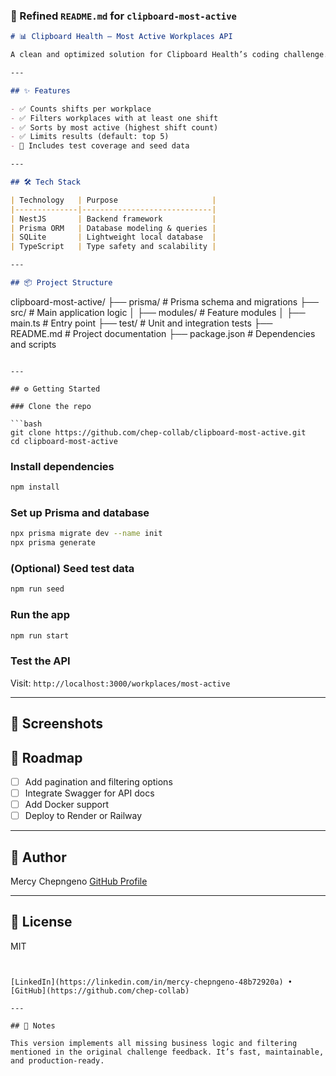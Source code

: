 
### 📝 Refined `README.md` for `clipboard-most-active`

```markdown
# 📊 Clipboard Health – Most Active Workplaces API

A clean and optimized solution for Clipboard Health’s coding challenge. This API fetches and returns the most active workplaces based on shift count, built with **NestJS**, **Prisma**, and **SQLite**.

---

## ✨ Features

- ✅ Counts shifts per workplace
- ✅ Filters workplaces with at least one shift
- ✅ Sorts by most active (highest shift count)
- ✅ Limits results (default: top 5)
- 🧪 Includes test coverage and seed data

---

## 🛠 Tech Stack

| Technology   | Purpose                     |
|--------------|-----------------------------|
| NestJS       | Backend framework           |
| Prisma ORM   | Database modeling & queries |
| SQLite       | Lightweight local database  |
| TypeScript   | Type safety and scalability |

---

## 📦 Project Structure

```
clipboard-most-active/
├── prisma/           # Prisma schema and migrations
├── src/              # Main application logic
│   ├── modules/      # Feature modules
│   ├── main.ts       # Entry point
├── test/             # Unit and integration tests
├── README.md         # Project documentation
├── package.json      # Dependencies and scripts
```

---

## ⚙️ Getting Started

### Clone the repo

```bash
git clone https://github.com/chep-collab/clipboard-most-active.git
cd clipboard-most-active
```

### Install dependencies

```bash
npm install
```

### Set up Prisma and database

```bash
npx prisma migrate dev --name init
npx prisma generate
```

### (Optional) Seed test data

```bash
npm run seed
```

### Run the app

```bash
npm run start
```

### Test the API

Visit: `http://localhost:3000/workplaces/most-active`

---

## 📸 Screenshots




## 📌 Roadmap

- [ ] Add pagination and filtering options
- [ ] Integrate Swagger for API docs
- [ ] Add Docker support
- [ ] Deploy to Render or Railway

---

## 👤 Author

Mercy Chepngeno 
[GitHub Profile](https://github.com/chep-collab)

---

## 📄 License

MIT
```


[LinkedIn](https://linkedin.com/in/mercy-chepngeno-48b72920a) • [GitHub](https://github.com/chep-collab)

---

## 📌 Notes

This version implements all missing business logic and filtering mentioned in the original challenge feedback. It’s fast, maintainable, and production-ready.
